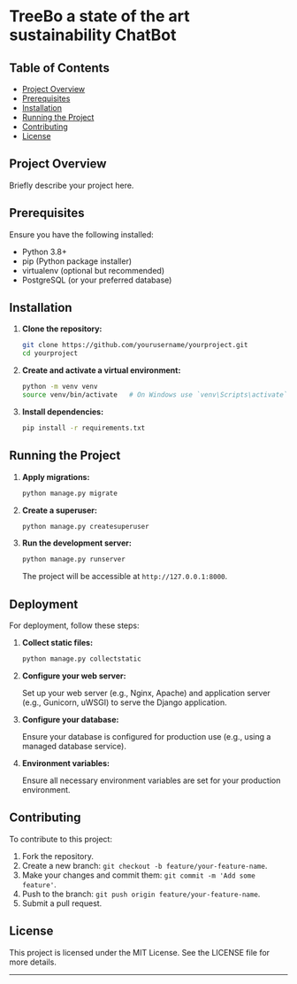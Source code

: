 # TreeBo a state of the art sustainability ChatBot

## Table of Contents

- [Project Overview](#project-overview)
- [Prerequisites](#prerequisites)
- [Installation](#installation)
- [Running the Project](#running-the-project)
- [Contributing](#contributing)
- [License](#license)

## Project Overview

Briefly describe your project here.

## Prerequisites

Ensure you have the following installed:

- Python 3.8+
- pip (Python package installer)
- virtualenv (optional but recommended)
- PostgreSQL (or your preferred database)

## Installation

1. **Clone the repository:**

   ```bash
   git clone https://github.com/yourusername/yourproject.git
   cd yourproject
   ```

2. **Create and activate a virtual environment:**

   ```bash
   python -m venv venv
   source venv/bin/activate   # On Windows use `venv\Scripts\activate`
   ```

3. **Install dependencies:**

   ```bash
   pip install -r requirements.txt
   ```


## Running the Project

1. **Apply migrations:**

   ```bash
   python manage.py migrate
   ```

2. **Create a superuser:**

   ```bash
   python manage.py createsuperuser
   ```

3. **Run the development server:**

   ```bash
   python manage.py runserver
   ```

   The project will be accessible at `http://127.0.0.1:8000`.


## Deployment

For deployment, follow these steps:

1. **Collect static files:**

   ```bash
   python manage.py collectstatic
   ```

2. **Configure your web server:**

   Set up your web server (e.g., Nginx, Apache) and application server (e.g., Gunicorn, uWSGI) to serve the Django application.

3. **Configure your database:**

   Ensure your database is configured for production use (e.g., using a managed database service).

4. **Environment variables:**

   Ensure all necessary environment variables are set for your production environment.

## Contributing

To contribute to this project:

1. Fork the repository.
2. Create a new branch: `git checkout -b feature/your-feature-name`.
3. Make your changes and commit them: `git commit -m 'Add some feature'`.
4. Push to the branch: `git push origin feature/your-feature-name`.
5. Submit a pull request.

## License

This project is licensed under the MIT License. See the LICENSE file for more details.

---
